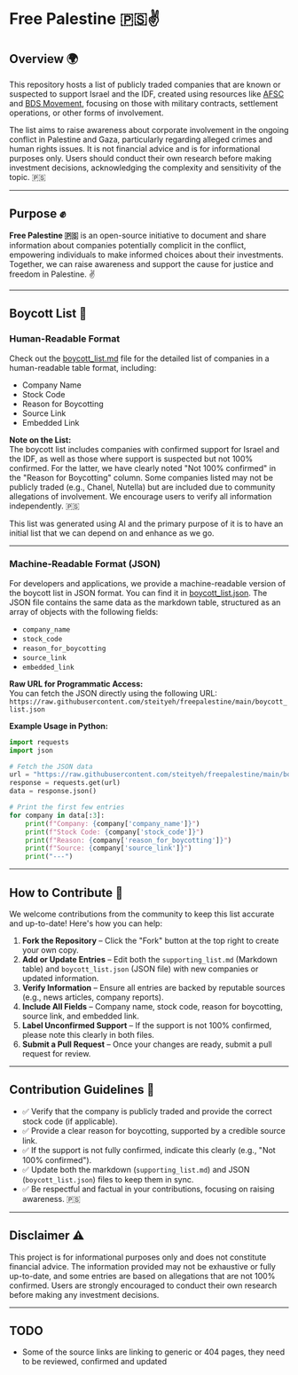 # Free Palestine 🇵🇸✌️

## Overview 🌍

This repository hosts a list of publicly traded companies that are known or suspected to support Israel and the IDF, created using resources like [AFSC](https://afsc.org/gaza-genocide-companies) and [BDS Movement](https://bdsmovement.net/Act-Now-Against-These-Companies-Profiting-From-Genocide), focusing on those with military contracts, settlement operations, or other forms of involvement. 

The list aims to raise awareness about corporate involvement in the ongoing conflict in Palestine and Gaza, particularly regarding alleged crimes and human rights issues. It is not financial advice and is for informational purposes only. Users should conduct their own research before making investment decisions, acknowledging the complexity and sensitivity of the topic. 🇵🇸

---

## Purpose ✊

**Free Palestine 🇵🇸** is an open-source initiative to document and share information about companies potentially complicit in the conflict, empowering individuals to make informed choices about their investments. Together, we can raise awareness and support the cause for justice and freedom in Palestine. ✌️

---

## Boycott List 📜

### Human-Readable Format

Check out the [boycott_list.md](boycott_list.md) file for the detailed list of companies in a human-readable table format, including:

- Company Name
- Stock Code
- Reason for Boycotting
- Source Link
- Embedded Link

**Note on the List:**  
The boycott list includes companies with confirmed support for Israel and the IDF, as well as those where support is suspected but not 100% confirmed. For the latter, we have clearly noted "Not 100% confirmed" in the "Reason for Boycotting" column. Some companies listed may not be publicly traded (e.g., Chanel, Nutella) but are included due to community allegations of involvement. We encourage users to verify all information independently. 🇵🇸

This list was generated using AI and the primary purpose of it is to have an initial list that we can depend on and enhance as we go.

---

### Machine-Readable Format (JSON)

For developers and applications, we provide a machine-readable version of the boycott list in JSON format. You can find it in [boycott_list.json](boycott_list.json). The JSON file contains the same data as the markdown table, structured as an array of objects with the following fields:

- `company_name`
- `stock_code`
- `reason_for_boycotting`
- `source_link`
- `embedded_link`

**Raw URL for Programmatic Access:**  
You can fetch the JSON directly using the following URL:  
`https://raw.githubusercontent.com/steityeh/freepalestine/main/boycott_list.json`

**Example Usage in Python:**

```python
import requests
import json

# Fetch the JSON data
url = "https://raw.githubusercontent.com/steityeh/freepalestine/main/boycott_list.json"
response = requests.get(url)
data = response.json()

# Print the first few entries
for company in data[:3]:
    print(f"Company: {company['company_name']}")
    print(f"Stock Code: {company['stock_code']}")
    print(f"Reason: {company['reason_for_boycotting']}")
    print(f"Source: {company['source_link']}")
    print("---")
```

---

## How to Contribute 🤝

We welcome contributions from the community to keep this list accurate and up-to-date! Here's how you can help:

1. **Fork the Repository** – Click the "Fork" button at the top right to create your own copy.
2. **Add or Update Entries** – Edit both the `supporting_list.md` (Markdown table) and `boycott_list.json` (JSON file) with new companies or updated information.
3. **Verify Information** – Ensure all entries are backed by reputable sources (e.g., news articles, company reports).
4. **Include All Fields** – Company name, stock code, reason for boycotting, source link, and embedded link.
5. **Label Unconfirmed Support** – If the support is not 100% confirmed, please note this clearly in both files.
6. **Submit a Pull Request** – Once your changes are ready, submit a pull request for review.

---

## Contribution Guidelines 📝

- ✅ Verify that the company is publicly traded and provide the correct stock code (if applicable).
- ✅ Provide a clear reason for boycotting, supported by a credible source link.
- ✅ If the support is not fully confirmed, indicate this clearly (e.g., "Not 100% confirmed").
- ✅ Update both the markdown (`supporting_list.md`) and JSON (`boycott_list.json`) files to keep them in sync.
- ✅ Be respectful and factual in your contributions, focusing on raising awareness. 🇵🇸

---

## Disclaimer ⚠️

This project is for informational purposes only and does not constitute financial advice. The information provided may not be exhaustive or fully up-to-date, and some entries are based on allegations that are not 100% confirmed. Users are strongly encouraged to conduct their own research before making any investment decisions.

---

## TODO
- Some of the source links are linking to generic or 404 pages, they need to be reviewed, confirmed and updated
